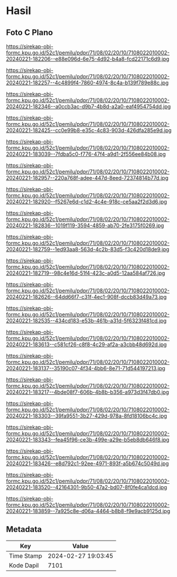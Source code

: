 # Hasil

## Foto C Plano

https://sirekap-obj-formc.kpu.go.id/52c1/pemilu/pdpr/71/08/02/20/10/7108022010002-20240221-182206--e88e096d-6e75-4d92-b4a8-fcd22171c6d9.jpg

https://sirekap-obj-formc.kpu.go.id/52c1/pemilu/pdpr/71/08/02/20/10/7108022010002-20240221-182257--4c4899f4-7860-4974-8c4a-b139f789e88c.jpg

https://sirekap-obj-formc.kpu.go.id/52c1/pemilu/pdpr/71/08/02/20/10/7108022010002-20240221-182346--a0ccb3ac-d9b7-4b8d-a2a0-eaf4954754dd.jpg

https://sirekap-obj-formc.kpu.go.id/52c1/pemilu/pdpr/71/08/02/20/10/7108022010002-20240221-182425--cc0e99b8-e35c-4c83-903d-426dfa285e9d.jpg

https://sirekap-obj-formc.kpu.go.id/52c1/pemilu/pdpr/71/08/02/20/10/7108022010002-20240221-183039--7fdba5c0-f776-47f4-a9d1-2f556ee84b08.jpg

https://sirekap-obj-formc.kpu.go.id/52c1/pemilu/pdpr/71/08/02/20/10/7108022010002-20240221-182957--220a768f-adee-447d-8eed-72374814b77d.jpg

https://sirekap-obj-formc.kpu.go.id/52c1/pemilu/pdpr/71/08/02/20/10/7108022010002-20240221-182920--f5267e6d-c1d2-4c4e-918c-ce5aa2f2d3d6.jpg

https://sirekap-obj-formc.kpu.go.id/52c1/pemilu/pdpr/71/08/02/20/10/7108022010002-20240221-182836--1019f119-3594-4859-ab70-2fe3175f0269.jpg

https://sirekap-obj-formc.kpu.go.id/52c1/pemilu/pdpr/71/08/02/20/10/7108022010002-20240221-182759--1ed93aa8-563d-4c2b-83d5-f3c420d18de9.jpg

https://sirekap-obj-formc.kpu.go.id/52c1/pemilu/pdpr/71/08/02/20/10/7108022010002-20240221-182719--98c4e16d-51f4-423c-a0d5-12aa584af726.jpg

https://sirekap-obj-formc.kpu.go.id/52c1/pemilu/pdpr/71/08/02/20/10/7108022010002-20240221-182626--64dd66f7-c31f-4ec1-908f-dccb83d49a73.jpg

https://sirekap-obj-formc.kpu.go.id/52c1/pemilu/pdpr/71/08/02/20/10/7108022010002-20240221-182535--434cd183-e53b-461b-a31d-5f6323f481cd.jpg

https://sirekap-obj-formc.kpu.go.id/52c1/pemilu/pdpr/71/08/02/20/10/7108022010002-20240221-183613--c581cf26-c8f8-4c29-af2a-a3cbb48d692d.jpg

https://sirekap-obj-formc.kpu.go.id/52c1/pemilu/pdpr/71/08/02/20/10/7108022010002-20240221-183137--35190c07-4f34-4bb6-8e71-71d544197213.jpg

https://sirekap-obj-formc.kpu.go.id/52c1/pemilu/pdpr/71/08/02/20/10/7108022010002-20240221-183217--4bde08f7-606b-4b8b-b356-a973d3f47db0.jpg

https://sirekap-obj-formc.kpu.go.id/52c1/pemilu/pdpr/71/08/02/20/10/7108022010002-20240221-183303--39fa9551-3b27-429d-978a-8fd18106bc4c.jpg

https://sirekap-obj-formc.kpu.go.id/52c1/pemilu/pdpr/71/08/02/20/10/7108022010002-20240221-183343--fea45f96-ce3b-499e-a29e-b5eb8db646f8.jpg

https://sirekap-obj-formc.kpu.go.id/52c1/pemilu/pdpr/71/08/02/20/10/7108022010002-20240221-183426--e8d792c1-92ee-4971-893f-a5b674c5049d.jpg

https://sirekap-obj-formc.kpu.go.id/52c1/pemilu/pdpr/71/08/02/20/10/7108022010002-20240221-183520--42164301-9b50-47a2-bd07-8f0fe4ca1dcd.jpg

https://sirekap-obj-formc.kpu.go.id/52c1/pemilu/pdpr/71/08/02/20/10/7108022010002-20240221-183859--7a925c8e-d06a-4464-b8b8-f9e9acb9125d.jpg


## Metadata

| Key        | Value               |
| ---------- | ------------------- |
| Time Stamp | 2024-02-27 19:03:45 |
| Kode Dapil | 7101                |



